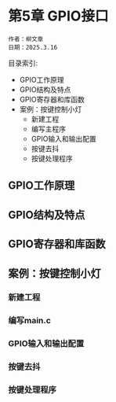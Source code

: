 # 第5章 GPIO接口

```
作者：柳文章
日期：2025.3.16
```

目录索引:

- GPIO工作原理
- GPIO结构及特点
- GPIO寄存器和库函数
- 案例：按键控制小灯
    - 新建工程
    - 编写主程序
    - GPIO输入和输出配置
    - 按键去抖
    - 按键处理程序

## GPIO工作原理

## GPIO结构及特点

## GPIO寄存器和库函数

## 案例：按键控制小灯

### 新建工程

### 编写main.c

### GPIO输入和输出配置

### 按键去抖

### 按键处理程序